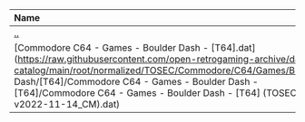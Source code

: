 |Name|Size|
|:---|---:|
|[..](../index.html)|DIR|
|[Commodore C64 - Games - Boulder Dash - [T64].dat](https://raw.githubusercontent.com/open-retrogaming-archive/dat-catalog/main/root/normalized/TOSEC/Commodore/C64/Games/Boulder Dash/[T64]/Commodore C64 - Games - Boulder Dash - [T64]/Commodore C64 - Games - Boulder Dash - [T64] (TOSEC-v2022-11-14_CM).dat)|203833|
